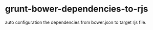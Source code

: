 # grunt-bower-dependencies-to-rjs
auto configuration the dependencies from bower.json to target rjs file.
